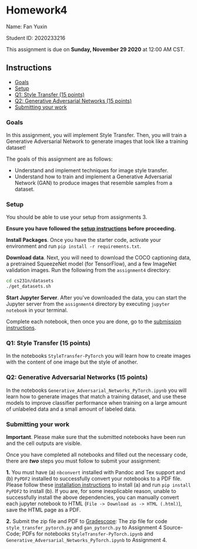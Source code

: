 # Homework4

Name: Fan Yuxin

Student ID: 2020233216

This assignment is due on **Sunday, November 29 2020** at 12:00 AM CST.

## Instructions
- [Goals](#goals)
- [Setup](#setup)
- [Q1: Style Transfer (15 points)](#q1-style-transfer-15-points)
- [Q2: Generative Adversarial Networks (15 points)](#q2-generative-adversarial-networks-15-points)
- [Submitting your work](#submitting-your-work)

### Goals

In this assignment, you will implement Style Transfer. Then, you will train a Generative Adversarial Network to generate images that look like a training dataset!

The goals of this assignment are as follows:

- Understand and implement techniques for image style transfer.
- Understand how to train and implement a Generative Adversarial Network (GAN) to produce images that resemble samples from a dataset.

### Setup

You should be able to use your setup from assignments 3.

**Ensure you have followed the [setup instructions](https://cs231n.github.io/setup-instructions/) before proceeding.**

**Install Packages**. Once you have the starter code, activate your environment and run `pip install -r requirements.txt`.

**Download data**. Next, you will need to download the COCO captioning data, a pretrained SqueezeNet model (for TensorFlow), and a few ImageNet validation images. Run the following from the `assignment4` directory:

```bash
cd cs231n/datasets
./get_datasets.sh
```
**Start Jupyter Server**. After you've downloaded the data, you can start the Jupyter server from the `assignment4` directory by executing `jupyter notebook` in your terminal.

Complete each notebook, then once you are done, go to the [submission instructions](#submitting-your-work).


### Q1: Style Transfer (15 points)

In the notebooks `StyleTransfer-PyTorch` you will learn how to create images with the content of one image but the style of another. 

### Q2: Generative Adversarial Networks (15 points)

In the notebooks `Generative_Adversarial_Networks_PyTorch.ipynb` you will learn how to generate images that match a training dataset, and use these models to improve classifier performance when training on a large amount of unlabeled data and a small amount of labeled data.

### Submitting your work

**Important**. Please make sure that the submitted notebooks have been run and the cell outputs are visible.

Once you have completed all notebooks and filled out the necessary code, there are **_two_** steps you must follow to submit your assignment:

**1.** You must have (a) `nbconvert` installed with Pandoc and Tex support and (b) `PyPDF2` installed to successfully convert your notebooks to a PDF file. Please follow these [installation instructions](https://nbconvert.readthedocs.io/en/latest/install.html#installing-nbconvert) to install (a) and run `pip install PyPDF2` to install (b). If you are, for some inexplicable reason, unable to successfully install the above dependencies, you can manually convert each jupyter notebook to HTML (`File -> Download as -> HTML (.html)`), save the HTML page as a PDF.


**2.** Submit the zip file and PDF to [Gradescope](https://www.gradescope.com/): The zip file for code `style_transfer_pytorch.py` and `gan_pytorch.py` to Assignment 4 Source-Code; PDFs for notebooks `StyleTransfer-PyTorch.ipynb` and `Generative_Adversarial_Networks_PyTorch.ipynb` to Assignment 4.
